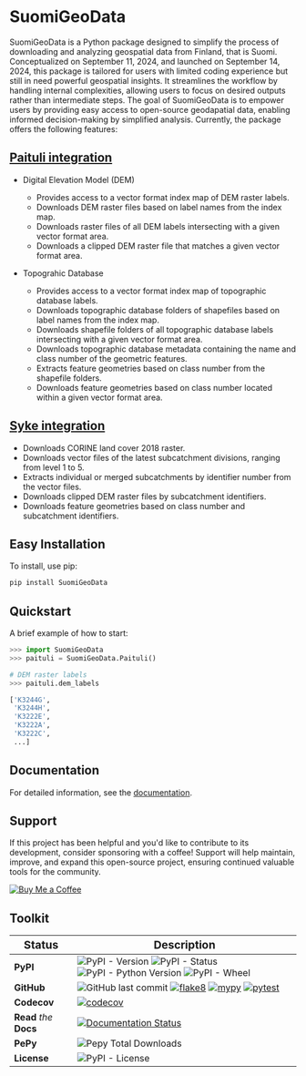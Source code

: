 # SuomiGeoData

SuomiGeoData is a Python package designed to simplify the process of downloading and analyzing geospatial data from Finland, that is Suomi. Conceptualized on September 11, 2024, and launched on September 14, 2024, this package is tailored for users with limited coding experience but still in need powerful geospatial insights. It streamlines the workflow by handling internal complexities, allowing users to focus on desired outputs rather than intermediate steps. The goal of SuomiGeoData is to empower users by providing easy access to open-source geodapatial data, enabling informed decision-making by simplified analysis. Currently, the package offers the following features:


## [Paituli integration](https://paituli.csc.fi/download.html)

- Digital Elevation Model (DEM)

    - Provides access to a vector format index map of DEM raster labels.
    - Downloads DEM raster files based on label names from the index map.
    - Downloads raster files of all DEM labels intersecting with a given vector format area.
    - Downloads a clipped DEM raster file that matches a given vector format area.
        
- Topograhic Database
    - Provides access to a vector format index map of topographic database labels.
    - Downloads topographic database folders of shapefiles based on label names from the index map.
    - Downloads shapefile folders of all topographic database labels intersecting with a given vector format area.
    - Downloads topographic database metadata containing the name and class number of the geometric features.
    - Extracts feature geometries based on class number from the shapefile folders.
    - Downloads feature geometries based on class number located within a given vector format area.
    
## [Syke integration](https://www.syke.fi/en-US/Open_information/Spatial_datasets/Downloadable_spatial_dataset)
 
- Downloads CORINE land cover 2018 raster.
- Downloads vector files of the latest subcatchment divisions, ranging from level 1 to 5.
- Extracts individual or merged subcatchments by identifier number from the vector files.
- Downloads clipped DEM raster files by subcatchment identifiers.
- Downloads feature geometries based on class number and subcatchment identifiers.


## Easy Installation

To install, use pip:

```bash
pip install SuomiGeoData
```

## Quickstart
A brief example of how to start:

```python
>>> import SuomiGeoData
>>> paituli = SuomiGeoData.Paituli()

# DEM raster labels
>>> paituli.dem_labels

['K3244G',
 'K3244H',
 'K3222E',
 'K3222A',
 'K3222C',
 ...]
```

## Documentation

For detailed information, see the [documentation](http://suomigeodata.readthedocs.io/).

## Support

If this project has been helpful and you'd like to contribute to its development, consider sponsoring with a coffee! Support will help maintain, improve, and expand this open-source project, ensuring continued valuable tools for the community.

[![Buy Me a Coffee](https://img.shields.io/badge/☕_Buy_me_a_coffee-FFDD00?style=for-the-badge)](https://www.buymeacoffee.com/debasish_pal)


## Toolkit

| <big>Status</big> | <big>Description</big> |
| --- | --- |
| **PyPI**| ![PyPI - Version](https://img.shields.io/pypi/v/SuomiGeoData) ![PyPI - Status](https://img.shields.io/pypi/status/SuomiGeoData) ![PyPI - Python Version](https://img.shields.io/pypi/pyversions/SuomiGeoData) ![PyPI - Wheel](https://img.shields.io/pypi/wheel/SuomiGeoData) |
| **GitHub** | ![GitHub last commit](https://img.shields.io/github/last-commit/debpal/SuomiGeoData) [![flake8](https://github.com/debpal/SuomiGeoData/actions/workflows/linting.yml/badge.svg)](https://github.com/debpal/SuomiGeoData/actions/workflows/linting.yml) [![mypy](https://github.com/debpal/SuomiGeoData/actions/workflows/typing.yml/badge.svg)](https://github.com/debpal/SuomiGeoData/actions/workflows/typing.yml) [![pytest](https://github.com/debpal/SuomiGeoData/actions/workflows/testing.yml/badge.svg)](https://github.com/debpal/SuomiGeoData/actions/workflows/testing.yml) |
| **Codecov** | [![codecov](https://codecov.io/gh/debpal/SuomiGeoData/graph/badge.svg?token=ORFQKXO96C)](https://codecov.io/gh/debpal/SuomiGeoData)  |
| **Read** _the_ **Docs** | [![Documentation Status](https://readthedocs.org/projects/suomigeodata/badge/?version=latest)](https://suomigeodata.readthedocs.io/en/latest/?badge=latest) |
| **PePy** | ![Pepy Total Downloads](https://img.shields.io/pepy/dt/SuomiGeoData) |
| **License** | ![PyPI - License](https://img.shields.io/pypi/l/SuomiGeoData) |












